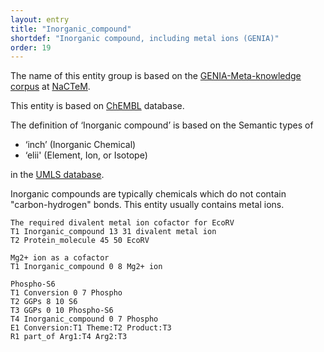 ```yaml
---
layout: entry
title: "Inorganic_compound"
shortdef: "Inorganic compound, including metal ions (GENIA)"
order: 19
---
```


<!---
{% include image.html name="cofactors.png" width="60%" %}
--->

The name of this entity group is based on the <a href="http://www.nactem.ac.uk/meta-knowledge/">GENIA-Meta-knowledge corpus</a> at <a href="http://www.nactem.ac.uk/">NaCTeM</a>.

This entity is based on <a href="https://www.ebi.ac.uk/chembl/">ChEMBL</a> database.

The definition of ‘Inorganic compound’ is based on the Semantic types of
-    ‘inch’ (Inorganic Chemical)
-    ‘elii' (Element, Ion, or Isotope)

in the <a href="https://www.nlm.nih.gov/research/umls/">UMLS database</a>.

Inorganic compounds are typically chemicals which do not contain "carbon-hydrogen" bonds.
This entity usually contains metal ions.

~~~ ann
The required divalent metal ion cofactor for EcoRV
T1 Inorganic_compound 13 31 divalent metal ion
T2 Protein_molecule 45 50 EcoRV
~~~

~~~ ann
Mg2+ ion as a cofactor
T1 Inorganic_compound 0 8 Mg2+ ion
~~~

~~~ ann
Phospho-S6
T1 Conversion 0 7 Phospho
T2 GGPs 8 10 S6
T3 GGPs 0 10 Phospho-S6
T4 Inorganic_compound 0 7 Phospho
E1 Conversion:T1 Theme:T2 Product:T3
R1 part_of Arg1:T4 Arg2:T3
~~~


<!-- details -->
